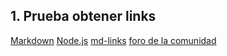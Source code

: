 ## 1. Prueba obtener links
[Markdown](https://es.wikipedia.org/wiki/Markdown)
[Node.js](https://nodejs.org/)
[md-links](https://user-images.githubusercontent.com/110297/42118443-b7a5f1f0-7bc8-11e8-96ad-9cc5593715a6.jpg)
[foro de la comunidad](http://community.laboratoria.la/c/js)